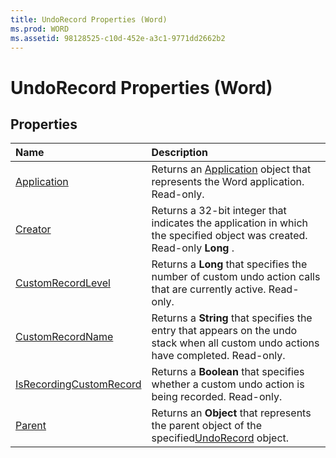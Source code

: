 ```yaml
---
title: UndoRecord Properties (Word)
ms.prod: WORD
ms.assetid: 98128525-c10d-452e-a3c1-9771dd2662b2
---
```



# UndoRecord Properties (Word)

## Properties



|**Name**|**Description**|
|:-----|:-----|
|[Application](undorecord-application-property-word.md)|Returns an [Application](application-object-word.md) object that represents the Word application. Read-only.|
|[Creator](undorecord-creator-property-word.md)|Returns a 32-bit integer that indicates the application in which the specified object was created. Read-only  **Long** .|
|[CustomRecordLevel](undorecord-customrecordlevel-property-word.md)|Returns a  **Long** that specifies the number of custom undo action calls that are currently active. Read-only.|
|[CustomRecordName](undorecord-customrecordname-property-word.md)|Returns a  **String** that specifies the entry that appears on the undo stack when all custom undo actions have completed. Read-only.|
|[IsRecordingCustomRecord](undorecord-isrecordingcustomrecord-property-word.md)|Returns a  **Boolean** that specifies whether a custom undo action is being recorded. Read-only.|
|[Parent](undorecord-parent-property-word.md)|Returns an  **Object** that represents the parent object of the specified[UndoRecord](undorecord-object-word.md) object.|

